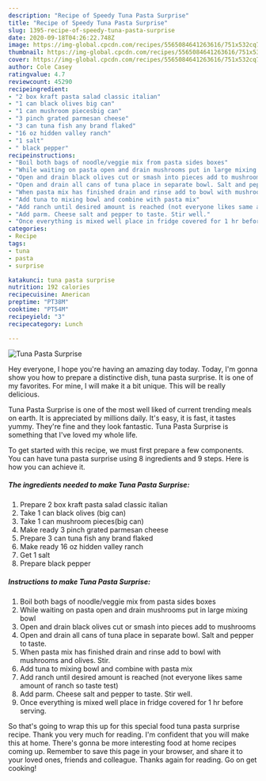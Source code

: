 ```yaml
---
description: "Recipe of Speedy Tuna Pasta Surprise"
title: "Recipe of Speedy Tuna Pasta Surprise"
slug: 1395-recipe-of-speedy-tuna-pasta-surprise
date: 2020-09-18T04:26:22.748Z
image: https://img-global.cpcdn.com/recipes/5565084641263616/751x532cq70/tuna-pasta-surprise-recipe-main-photo.jpg
thumbnail: https://img-global.cpcdn.com/recipes/5565084641263616/751x532cq70/tuna-pasta-surprise-recipe-main-photo.jpg
cover: https://img-global.cpcdn.com/recipes/5565084641263616/751x532cq70/tuna-pasta-surprise-recipe-main-photo.jpg
author: Cole Casey
ratingvalue: 4.7
reviewcount: 45290
recipeingredient:
- "2 box kraft pasta salad classic italian"
- "1 can black olives big can"
- "1 can mushroom piecesbig can"
- "3 pinch grated parmesan cheese"
- "3 can tuna fish any brand flaked"
- "16 oz hidden valley ranch"
- "1 salt"
- " black pepper"
recipeinstructions:
- "Boil both bags of noodle/veggie mix from pasta sides boxes"
- "While waiting on pasta open and drain mushrooms put in large mixing bowl"
- "Open and drain black olives cut or smash into pieces add to mushrooms"
- "Open and drain all cans of tuna place in separate bowl. Salt and pepper to taste."
- "When pasta mix has finished drain and rinse add to bowl with mushrooms and olives. Stir."
- "Add tuna to mixing bowl and combine with pasta mix"
- "Add ranch until desired amount is reached (not everyone likes same amount of ranch so taste test)"
- "Add parm. Cheese salt and pepper to taste. Stir well."
- "Once everything is mixed well place in fridge covered for 1 hr before serving."
categories:
- Recipe
tags:
- tuna
- pasta
- surprise

katakunci: tuna pasta surprise 
nutrition: 192 calories
recipecuisine: American
preptime: "PT38M"
cooktime: "PT54M"
recipeyield: "3"
recipecategory: Lunch

---
```



![Tuna Pasta Surprise](https://img-global.cpcdn.com/recipes/5565084641263616/751x532cq70/tuna-pasta-surprise-recipe-main-photo.jpg)

Hey everyone, I hope you're having an amazing day today. Today, I'm gonna show you how to prepare a distinctive dish, tuna pasta surprise. It is one of my favorites. For mine, I will make it a bit unique. This will be really delicious.



Tuna Pasta Surprise is one of the most well liked of current trending meals on earth. It is appreciated by millions daily. It's easy, it is fast, it tastes yummy. They're fine and they look fantastic. Tuna Pasta Surprise is something that I've loved my whole life.


To get started with this recipe, we must first prepare a few components. You can have tuna pasta surprise using 8 ingredients and 9 steps. Here is how you can achieve it.

<!--inarticleads1-->

##### The ingredients needed to make Tuna Pasta Surprise:

1. Prepare 2 box kraft pasta salad classic italian
1. Take 1 can black olives (big can)
1. Take 1 can mushroom pieces(big can)
1. Make ready 3 pinch grated parmesan cheese
1. Prepare 3 can tuna fish any brand flaked
1. Make ready 16 oz hidden valley ranch
1. Get 1 salt
1. Prepare  black pepper




<!--inarticleads2-->

##### Instructions to make Tuna Pasta Surprise:

1. Boil both bags of noodle/veggie mix from pasta sides boxes
1. While waiting on pasta open and drain mushrooms put in large mixing bowl
1. Open and drain black olives cut or smash into pieces add to mushrooms
1. Open and drain all cans of tuna place in separate bowl. Salt and pepper to taste.
1. When pasta mix has finished drain and rinse add to bowl with mushrooms and olives. Stir.
1. Add tuna to mixing bowl and combine with pasta mix
1. Add ranch until desired amount is reached (not everyone likes same amount of ranch so taste test)
1. Add parm. Cheese salt and pepper to taste. Stir well.
1. Once everything is mixed well place in fridge covered for 1 hr before serving.




So that's going to wrap this up for this special food tuna pasta surprise recipe. Thank you very much for reading. I'm confident that you will make this at home. There's gonna be more interesting food at home recipes coming up. Remember to save this page in your browser, and share it to your loved ones, friends and colleague. Thanks again for reading. Go on get cooking!
